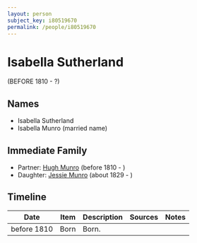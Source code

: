 ```yaml
---
layout: person
subject_key: i80519670
permalink: /people/i80519670
---
```


# Isabella Sutherland
(BEFORE 1810 - ?)

## Names

* Isabella Sutherland
* Isabella Munro (married name)

## Immediate Family

* Partner: [Hugh Munro](./@24463792@-hugh-munro-b1810-d.md) (before 1810 - )
* Daughter: [Jessie Munro](./@41510480@-jessie-munro-b1829-d.md) (about 1829 - )

## Timeline

Date | Item | Description | Sources | Notes
---|---|---|---|---
before 1810 | Born | Born. |  | 

